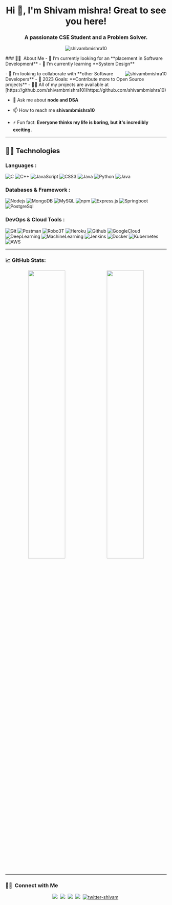 <h1 align="center">Hi 👋, I'm Shivam mishra! Great to see you here!</h1>
<h3 align="center">A passionate CSE Student and a Problem Solver.</h3>
<p align="center"> <img src="https://komarev.com/ghpvc/?username=shivambmishra10&label=Profile%20views&color=0e75b6&style=flat" alt="shivambmishra10" /> </p>
### 👨‍🎓 &nbsp;About Me
- 🔭 I’m currently looking for an **placement in Software Development**
- 🌱 I’m currently learning **System Design** <p><img align="right" src="https://github-readme-stats.vercel.app/api/top-langs?username=shivambmishra10&show_icons=true&locale=en&layout=compact&theme=nightowl&hide_border=true" alt="shivambmishra10" /></p>
- 👯 I’m looking to collaborate with **other Software Developers**
- 🥅 2023 Goals: **Contribute more to Open Source projects**
- 👨‍💻 All of my projects are available at [https://github.com/shivambmishra10](https://github.com/shivambmishra10)

- 💬 Ask me about **node and DSA**

- 📫 How to reach me **shivambmishra10**
- ⚡ Fun fact: **Everyone thinks my life is boring, but it's incredibly exciting.**
<hr>



## 👨‍💻 Technologies


### Languages :
![C](https://img.shields.io/badge/C-00599C?style=for-the-badge&logo=c&logoColor=white)
![C++](https://img.shields.io/badge/C%2B%2B-00599C?style=for-the-badge&logo=c%2B%2B&logoColor=white)
![JavaScript](https://img.shields.io/badge/JavaScript-F7DF1E?style=for-the-badge&logo=javascript&logoColor=black)
![CSS3](https://img.shields.io/badge/CSS3-1572B6?style=for-the-badge&logo=css3&logoColor=white)
![Java](https://img.shields.io/badge/Java-ED8B00?style=for-the-badge&logo=java&logoColor=white)
![Python](https://img.shields.io/badge/Python-blue?style=for-the-badge&logo=python&logoColor=white)
![Java](https://img.shields.io/badge/SQL-blue?style=for-the-badge&logo=sql&logoColor=white)
### Databases & Framework :
![Nodejs](https://img.shields.io/badge/Node.js-339933?style=for-the-badge&logo=nodedotjs&logoColor=white)
![MongoDB](https://img.shields.io/badge/MongoDB-4EA94B?style=for-the-badge&logo=mongodb&logoColor=white)
![MySQL](https://img.shields.io/badge/MySQL-00000F?style=for-the-badge&logo=mysql&logoColor=white)
![npm](https://img.shields.io/badge/npm-CB3837?style=for-the-badge&logo=npm&logoColor=white)
![Express.js](https://img.shields.io/badge/Express.js-000000?style=for-the-badge&logo=express&logoColor=white)
![Springboot](https://img.shields.io/badge/Springboot-CB3837?style=for-the-badge&logo=springboot&logoColor=white)
![PostgreSql](https://img.shields.io/badge/PostgreSql-blue?style=for-the-badge&logo=postgresql&logoColor=white)

### DevOps & Cloud Tools :
![Git](https://img.shields.io/badge/Git-F05032?style=for-the-badge&logo=git&logoColor=white)
![Postman](https://img.shields.io/badge/Postman-FF6C37?style=for-the-badge&logo=Postman&logoColor=white)
![Robo3T](https://img.shields.io/badge/Robo3T-red?style=for-the-badge&logo=Robo3T&logoColor=white)
![Heroku](https://img.shields.io/badge/Heroku-430098?style=for-the-badge&logo=heroku&logoColor=white)
![Github](https://img.shields.io/badge/GitHub-100000?style=for-the-badge&logo=github&logoColor=white)
![GoogleCloud](https://img.shields.io/badge/GoogleCloud-orange?style=for-the-badge&logo=googleCloud&logoColor=white)
![DeepLearning](https://img.shields.io/badge/DeepLearning-blue?style=for-the-badge&logo=DeepLearning&logoColor=white)
![MachineLearning](https://img.shields.io/badge/MachineLearning-pink?style=for-the-badge&logo=MachineLearning&logoColor=white)
![Jenkins](https://img.shields.io/badge/Jenkins-black?style=for-the-badge&logo=jenkins&logoColor=white)
![Docker](https://img.shields.io/badge/Docker-blue?style=for-the-badge&logo=docker&logoColor=white)
![Kubernetes](https://img.shields.io/badge/Kubernetes-blue?style=for-the-badge&logo=kubernetes&logoColor=white)
![AWS](https://img.shields.io/badge/AWS-black?style=for-the-badge&logo=aws&logoColor=white)
<hr/>

### 📈 GitHub Stats:

<p align="center">
	
  <img width="48%" src="https://github-readme-stats.vercel.app/api?username=shivambmishra10&show_icons=true&theme=nightowl&hide_border=true" />
  <img width="48%" src="https://github-readme-streak-stats.herokuapp.com?user=shivambmishra10&theme=nightowl&hide_border=true&fire=DD2727" />
</p>

<hr/>

### 🤝🏻 &nbsp;Connect with Me


<p align="center">
<a href="https://github.com/shivambmishra10"><img src="https://img.shields.io/badge/GitHub-100000?style=for-the-badge&logo=github&logoColor=white"/></a>&nbsp;
<a href="https://www.linkedin.com/in/shivammishra10/"><img src="https://img.shields.io/badge/LinkedIn-0077B5?style=for-the-badge&logo=linkedin&logoColor=white"/></a>&nbsp;
<a href="https://instagram.com/shivambmishra10"><img src="https://img.shields.io/badge/Instagram-E4405F?style=for-the-badge&logo=instagram&logoColor=white"/></a>&nbsp;
<a href="https://mail.google.com/mail/?view=cm&fs=1&tf=1&to=shivambmishra10@gmail.com"><img src="https://img.shields.io/badge/Gmail-D14836?style=for-the-badge&logo=gmail&logoColor=white"/></a>&nbsp;
<a href="https://twitter.com/shivambmishra10" target="_blank"><img src="https://img.shields.io/badge/Twitter-1DA1F2?style=for-the-badge&logo=twitter&logoColor=white" alt="twitter-shivam" /></a>&nbsp;
</p>

